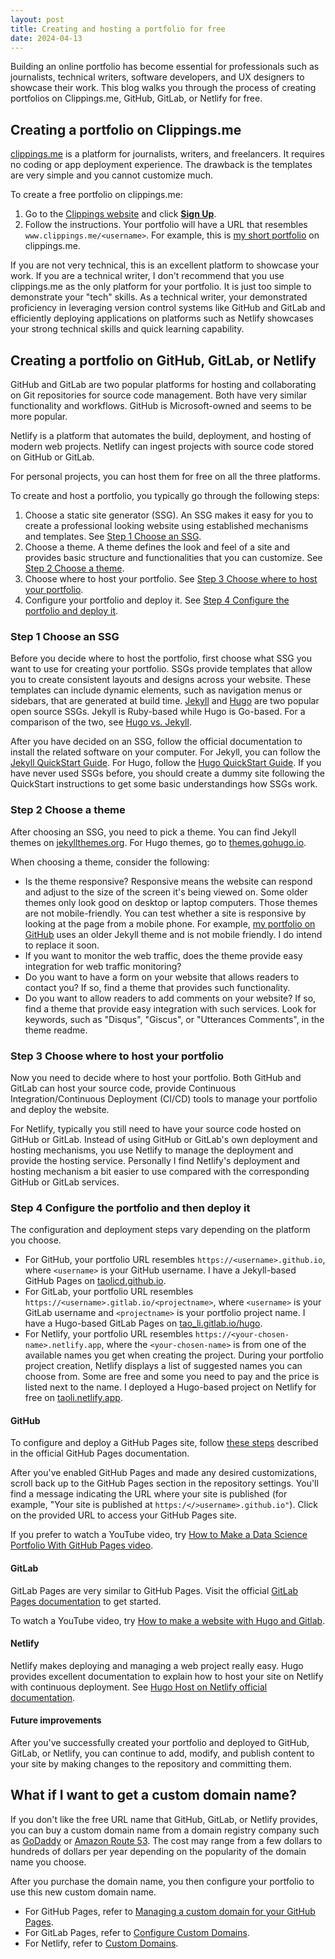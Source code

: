 ```yaml
---
layout: post
title: Creating and hosting a portfolio for free
date: 2024-04-13
---
```


Building an online portfolio has become essential for professionals such as journalists, technical writers, software developers, and UX designers to showcase their work.
This blog walks you through the process of creating portfolios on Clippings.me, GitHub, GitLab, or Netlify for free. 

## Creating a portfolio on Clippings.me

[clippings.me](https://www.clippings.me/) is a platform for journalists, writers, and freelancers. It requires no coding or app deployment experience. The drawback is the templates are very simple and you cannot customize much.  

To create a free portfolio on clippings.me:

1. Go to the [Clippings website](https://www.clippings.me) and click [**Sign Up**](https://www.clippings.me/users/sign_up).
2. Follow the instructions. Your portfolio will have a URL that resembles `www.clippings.me/<username>`. For example, this is [my short portfolio](https://www.clippings.me/taolicd) on clippings.me. 

If you are not very technical, this is an excellent platform to showcase your work. If you are a technical writer, I don't recommend that you use clippings.me as the only platform for your portfolio. It is just too simple to demonstrate your "tech" skills. As a technical writer, your demonstrated proficiency in leveraging version control systems like GitHub and GitLab and efficiently deploying applications on platforms such as Netlify showcases your strong technical skills and quick learning capability.



##  Creating a portfolio on GitHub, GitLab, or Netlify

GitHub and GitLab are two popular platforms for hosting and collaborating on Git repositories for source code management. Both have very similar functionality and workflows. GitHub is Microsoft-owned and seems to be more popular. 

Netlify is a platform that automates the build, deployment, and hosting of modern web projects. Netlify can ingest projects with source code stored on GitHub or GitLab. 

For personal projects, you can host them for free on all the three platforms. 

To create and host a portfolio, you typically go through the following steps:

1. Choose a static site generator (SSG). An SSG makes it easy for you to create a professional looking website using established mechanisms and templates. See [Step 1 Choose an SSG](#step-1-choose-an-ssg).
2. Choose a theme. A theme defines the look and feel of a site and provides basic structure and functionalities that you can customize. See [Step 2 Choose a theme](#step-2-choose-a-theme).
3. Choose where to host your portfolio. See [Step 3 Choose where to host your portfolio](#step-3-choose-where-to-host-your-portfolio).
4. Configure your portfolio and deploy it. See [Step 4 Configure the portfolio and deploy it](#step-4-configure-the-portfolio-and-then-deploy-it).

### Step 1 Choose an SSG

Before you decide where to host the portfolio, first choose what SSG you want to use for creating your portfolio. SSGs provide templates that allow you to create consistent layouts and designs across your website. These templates can include dynamic elements, such as navigation menus or sidebars, that are generated at build time. [Jekyll](https://jekyllrb.com/) and [Hugo](https://gohugo.io/) are two popular open source SSGs. Jekyll is Ruby-based while Hugo is Go-based. For a comparison of the two, see [Hugo vs. Jekyll](https://opensource.com/article/17/5/hugo-vs-jekyll).

After you have decided on an SSG, follow the official documentation to install the related software on your computer. For Jekyll, you can follow the [Jekyll QuickStart Guide](https://jekyllrb.com/docs/). For Hugo, follow the [Hugo QuickStart Guide](https://gohugo.io/getting-started/quick-start/). If you have never used SSGs before, you should create a dummy site following the QuickStart instructions to get some basic understandings how SSGs work.

### Step 2 Choose a theme

After choosing an SSG, you need to pick a theme. You can find Jekyll themes on [jekyllthemes.org](http://jekyllthemes.org/). For Hugo themes, go to [themes.gohugo.io](https://themes.gohugo.io/).

When choosing a theme, consider the following:

* Is the theme responsive? Responsive means the website can respond and adjust to the size of the screen it's being viewed on. Some older themes only look good on desktop or laptop computers. Those themes are not mobile-friendly. You can test whether a site is responsive by looking at the page from a mobile phone. For example, [my portfolio on GitHub](https://taolicd.github.io/) uses an older Jekyll theme and is not mobile friendly. I do intend to replace it soon. 
* If you want to monitor the web traffic, does the theme provide easy integration for web traffic monitoring?
* Do you want to have a form on your website that allows readers to contact you? If so, find a theme that provides such functionality.
* Do you want to allow readers to add comments on your website? If so, find a theme that provide easy integration with such services. Look for keywords, such as "Disqus", "Giscus", or "Utterances Comments", in the theme readme.

### Step 3 Choose where to host your portfolio

Now you need to decide where to host your portfolio. Both GitHub and GitLab can host your source code, provide Continuous Integration/Continuous Deployment (CI/CD) tools to manage your portfolio and deploy the website. 

For Netlify, typically you still need to have your source code hosted on GitHub or GitLab. Instead of using GitHub or GitLab's own deployment and hosting mechanisms, you use Netlify to manage the deployment and provide the hosting service. Personally I find Netlify's deployment and hosting mechanism a bit easier to use compared with the corresponding GitHub or GitLab services. 

### Step 4 Configure the portfolio and then deploy it

The configuration and deployment steps vary depending on the platform you choose. 

* For GitHub, your portfolio URL resembles `https://<username>.github.io`,  where `<username>` is your GitHub username. I have a Jekyll-based GitHub Pages on [taolicd.github.io](https://taolicd.github.io).
* For GitLab, your portfolio URL resembles `https://<username>.gitlab.io/<projectname>`,  where `<username>` is your GitLab username and `<projectname>` is your portfolio project name. I have a Hugo-based GitLab Pages on [tao_li.gitlab.io/hugo](https://tao_li.gitlab.io/hugo/).
* For Netlify, your portfolio URL resembles `https://<your-chosen-name>.netlify.app`, where the `<your-chosen-name>` is from one of the available names you get when creating the project. During your portfolio project creation, Netlify displays a list of suggested names you can choose from. Some are free and some you need to pay and the price is listed next to the name. I deployed a Hugo-based project on Netlify for free on [taoli.netlify.app](https://taoli.netlify.app/).

#### GitHub

To configure and deploy a GitHub Pages site, follow [these steps](https://docs.github.com/en/pages/setting-up-a-github-pages-site-with-jekyll/creating-a-github-pages-site-with-jekyll) described in the official GitHub Pages documentation.

After you've enabled GitHub Pages and made any desired customizations, scroll back up to the GitHub Pages section in the repository settings. You'll find a message indicating the URL where your site is published (for example, "Your site is published at `https:/</>username>.github.io"`). Click on the provided URL to access your GitHub Pages site.

If you prefer to watch a YouTube video, try [How to Make a Data Science Portfolio With GitHub Pages video](https://www.youtube.com/watch?v=D9CLhQdLp8w&t=663s).

#### GitLab

GitLab Pages are very similar to GitHub Pages. Visit the official [GitLab Pages documentation](https://docs.gitlab.com/ee/user/project/pages/index.html) to get started.

To watch a YouTube video, try [How to make a website with Hugo and Gitlab](https://www.youtube.com/watch?v=-q6ZiCroiGM).

#### Netlify

Netlify makes deploying and managing a web project really easy. Hugo provides excellent documentation to explain how to host your site on Netlify with continuous deployment. See [Hugo Host on Netlify official documentation](https://gohugo.io/hosting-and-deployment/hosting-on-netlify/).

#### Future improvements

After you've successfully created your portfolio and deployed to GitHub, GitLab, or Netlify, you can continue to add, modify, and publish content to your site by making changes to the repository and committing them. 

## What if I want to get a custom domain name?

If you don't like the free URL name that GitHub, GitLab, or Netlify provides, you can buy a custom domain name from a domain registry company such as [GoDaddy](https://www.godaddy.com/) or [Amazon Route 53](https://aws.amazon.com/route53/). The cost may range from a few dollars to hundreds of dollars per year depending on the popularity of the domain name you choose.

After you purchase the domain name, you then configure your portfolio to use this new custom domain name. 

* For GitHub Pages, refer to [Managing a custom domain for your GitHub Pages](https://docs.github.com/en/pages/configuring-a-custom-domain-for-your-github-pages-site/managing-a-custom-domain-for-your-github-pages-site#about-custom-domain-configuration). 
* For GitLab Pages, refer to [Configure Custom Domains](https://docs.gitlab.com/ee/user/project/pages/custom_domains_ssl_tls_certification/). 
* For Netlify, refer to [Custom Domains](https://docs.netlify.com/domains-https/custom-domains/).



